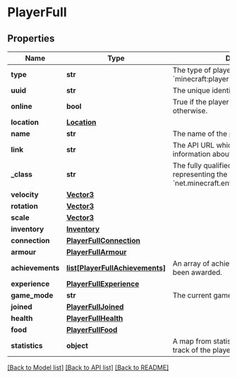 # PlayerFull

## Properties
Name | Type | Description | Notes
------------ | ------------- | ------------- | -------------
**type** | **str** | The type of player, usually &#x60;minecraft:player&#x60; | [optional] 
**uuid** | **str** | The unique identifier of the player. | [optional] 
**online** | **bool** | True if the player is currently online, false otherwise. | [optional] 
**location** | [**Location**](Location.md) |  | [optional] 
**name** | **str** | The name of the player. | [optional] 
**link** | **str** | The API URL which contains detailed information about this player. | [optional] 
**_class** | **str** | The fully qualified class name of the object representing the player. Usually &#x60;net.minecraft.entity.player.EntityPlayerMP&#x60;. | [optional] 
**velocity** | [**Vector3**](Vector3.md) |  | [optional] 
**rotation** | [**Vector3**](Vector3.md) |  | [optional] 
**scale** | [**Vector3**](Vector3.md) |  | [optional] 
**inventory** | [**Inventory**](Inventory.md) |  | [optional] 
**connection** | [**PlayerFullConnection**](PlayerFullConnection.md) |  | [optional] 
**armour** | [**PlayerFullArmour**](PlayerFullArmour.md) |  | [optional] 
**achievements** | [**list[PlayerFullAchievements]**](PlayerFullAchievements.md) | An array of achievements the player has been awarded. | [optional] 
**experience** | [**PlayerFullExperience**](PlayerFullExperience.md) |  | [optional] 
**game_mode** | **str** | The current game mode the player is in. | [optional] 
**joined** | [**PlayerFullJoined**](PlayerFullJoined.md) |  | [optional] 
**health** | [**PlayerFullHealth**](PlayerFullHealth.md) |  | [optional] 
**food** | [**PlayerFullFood**](PlayerFullFood.md) |  | [optional] 
**statistics** | **object** | A map from statistics id to value, keeping track of the players actions. | [optional] 

[[Back to Model list]](../README.md#documentation-for-models) [[Back to API list]](../README.md#documentation-for-api-endpoints) [[Back to README]](../README.md)


